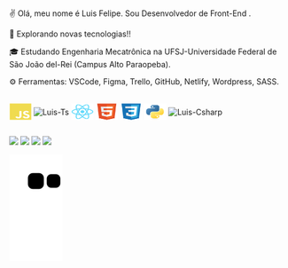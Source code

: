 ✌️ Olá, meu nome é Luis Felipe. Sou Desenvolvedor de Front-End .
 
🤔 Explorando novas tecnologias!!

🎓 Estudando Engenharia Mecatrônica na UFSJ-Universidade Federal de São João del-Rei (Campus Alto Paraopeba).

⚙️ Ferramentas: VSCode, Figma, Trello, GitHub, Netlify, Wordpress, SASS. 




<div style="display: inline_block"><br>
  <img align="center" alt="Luis-Js" height="30" width="40" src="https://raw.githubusercontent.com/devicons/devicon/master/icons/javascript/javascript-plain.svg">
  <img align="center" alt="Luis-Ts" height="30" width="40" src="https://cdn.jsdelivr.net/gh/devicons/devicon/icons/cplusplus/cplusplus-original.svg" >
  <img align="center" alt="Luis-React" height="30" width="40" src="https://raw.githubusercontent.com/devicons/devicon/master/icons/react/react-original.svg">
  <img align="center" alt="Luis-HTML" height="30" width="40" src="https://raw.githubusercontent.com/devicons/devicon/master/icons/html5/html5-original.svg">
  <img align="center" alt="Luis-CSS" height="30" width="40" src="https://raw.githubusercontent.com/devicons/devicon/master/icons/css3/css3-original.svg">
  <img align="center" alt="Luis-Python" height="30" width="40" src="https://raw.githubusercontent.com/devicons/devicon/master/icons/python/python-original.svg">
  <img align="center" alt="Luis-Csharp" height="30" width="40" src="https://cdn.jsdelivr.net/gh/devicons/devicon/icons/sass/sass-original.svg">
</div>
  
 ##
 
 <div>
  <a href="https://www.instagram.com/luiis_blasco/" target="_blank"><img src="https://img.shields.io/badge/-Instagram-%23E4405F?style=for-the-badge&logo=instagram&logoColor=white" target="_blank"></a>
   <a href="https://api.whatsapp.com/send?phone=5531997669790&text=" target="_blank"><img src=https://img.shields.io/badge/WhatsApp-25D366?style=for-the-badge&logo=whatsapp&logoColor=white target="_blank"></a>
  <a href = "mailto:luisblascoprogrammer@gmail.com"><img src="https://img.shields.io/badge/-Gmail-%23333?style=for-the-badge&logo=gmail&logoColor=white" target="_blank"></a>
  <a href="https://www.linkedin.com/in/luis-blasco-8868481b0/" target="_blank"><img src=https://img.shields.io/badge/LinkedIn-0077B5?style=for-the-badge&logo=linkedin&logoColor=white target="_blank"></a> 
   
   ![Snake animation](https://github.com/luisFcode/luisFcode/blob/output/github-contribution-grid-snake.svg)
   
 </div>
